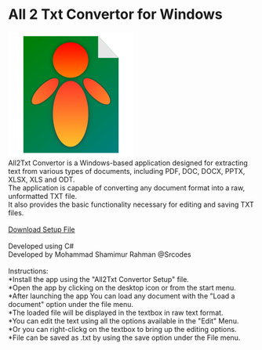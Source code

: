 # All 2 Txt Convertor for Windows
![alt text](https://github.com/shamimurrahman19/All2Txt_Convertor/blob/master/All%202%20Txt%20Convertor%20Logo.png)<br>
All2Txt Convertor is a Windows-based application designed for extracting text from various types of documents, including PDF, DOC, DOCX, PPTX, XLSX, XLS and ODT.<br>
The application is capable of converting any document format into a raw, unformatted TXT file.<br>
It also provides the basic functionality necessary for editing and saving TXT files.<br><br>
[Download Setup File](https://raw.githubusercontent.com/shamimurrahman19/All2Txt_Convertor/master/All%202%20Txt%20Convertor%20Setup.exe)
<br><br>
Developed using C#<br>
Developed by Mohammad Shamimur Rahman @Srcodes<br><br>
Instructions:<br>
*Install the app using the "All2Txt Convertor Setup" file.<br>
*Open the app by clicking on the desktop icon or from the start menu.<br>
*After launching the app You can load any document with the "Load a document" option under the file menu.<br>
*The loaded file will be displayed in the textbox in raw text format.<br>
*You can edit the text using all the options available in the "Edit" Menu.<br>
*Or you can right-clickg on the textbox to bring up the editing options.<br>
*File can be saved as .txt by using the save option under the File menu.<br>

